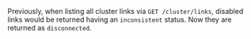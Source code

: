 Previously, when listing all cluster links via `GET /cluster/links`, disabled links would be returned having an `inconsistent` status.  Now they are returned as `disconnected`.
